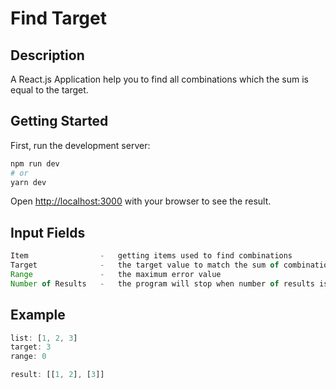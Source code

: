 # Find Target

## Description

A React.js Application help you to find all combinations which the sum is equal to the target.

## Getting Started

First, run the development server:

```bash
npm run dev
# or
yarn dev
```

Open [http://localhost:3000](http://localhost:3000) with your browser to see the result.

## Input Fields

```js
Item                -   getting items used to find combinations
Target              -   the target value to match the sum of combination
Range               -   the maximum error value
Number of Results   -   the program will stop when number of results is reached
```

## Example

```js
list: [1, 2, 3]
target: 3
range: 0

result: [[1, 2], [3]]
```
